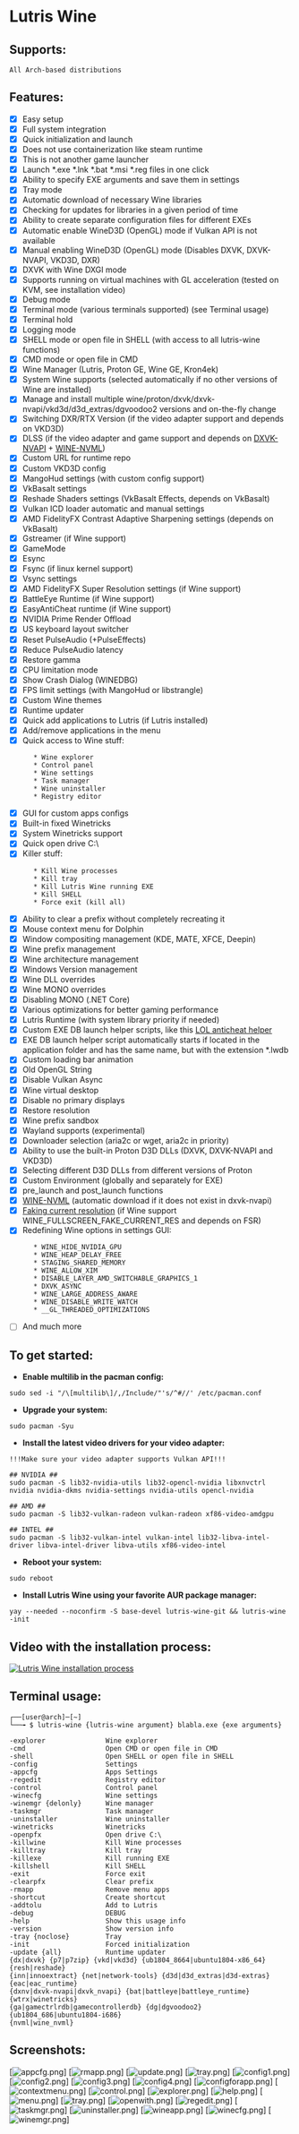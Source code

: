 # Lutris Wine
## Supports:
```
All Arch-based distributions
```

## Features:
- [x] Easy setup
- [x] Full system integration
- [x] Quick initialization and launch
- [x] Does not use containerization like steam runtime
- [x] This is not another game launcher
- [x] Launch *.exe *.lnk *.bat *.msi *.reg files in one click
- [x] Ability to specify EXE arguments and save them in settings
- [x] Tray mode
- [x] Automatic download of necessary Wine libraries
- [x] Checking for updates for libraries in a given period of time
- [x] Ability to create separate configuration files for different EXEs
- [x] Automatic enable WineD3D (OpenGL) mode if Vulkan API is not available
- [x] Manual enabling WineD3D (OpenGL) mode (Disables DXVK, DXVK-NVAPI, VKD3D, DXR)
- [x] DXVK with Wine DXGI mode
- [x] Supports running on virtual machines with GL acceleration (tested on KVM, see installation video)
- [x] Debug mode
- [x] Terminal mode (various terminals supported) (see Terminal usage)
- [x] Terminal hold
- [x] Logging mode
- [x] SHELL mode or open file in SHELL (with access to all lutris-wine functions)
- [x] CMD mode or open file in CMD
- [x] Wine Manager (Lutris, Proton GE, Wine GE, Kron4ek)
- [x] System Wine supports (selected automatically if no other versions of Wine are installed)
- [x] Manage and install multiple wine/proton/dxvk/dxvk-nvapi/vkd3d/d3d_extras/dgvoodoo2 versions and on-the-fly change
- [x] Switching DXR/RTX Version (if the video adapter support and depends on VKD3D)
- [x] DLSS (if the video adapter and game support and depends on [DXVK-NVAPI](https://github.com/jp7677/dxvk-nvapi) + [WINE-NVML](https://github.com/Saancreed/wine-nvml))
- [x] Custom URL for runtime repo
- [x] Custom VKD3D config
- [x] MangoHud settings (with custom config support)
- [x] VkBasalt settings
- [x] Reshade Shaders settings (VkBasalt Effects, depends on VkBasalt)
- [x] Vulkan ICD loader automatic and manual settings
- [x] AMD FidelityFX Contrast Adaptive Sharpening settings (depends on VkBasalt)
- [x] Gstreamer (if Wine support)
- [x] GameMode
- [x] Esync
- [x] Fsync (if linux kernel support)
- [x] Vsync settings
- [x] AMD FidelityFX Super Resolution settings (if Wine support)
- [x] BattleEye Runtime (if Wine support)
- [x] EasyAntiCheat runtime (if Wine support)
- [x] NVIDIA Prime Render Offload
- [x] US keyboard layout switcher
- [x] Reset PulseAudio (+PulseEffects)
- [x] Reduce PulseAudio latency
- [x] Restore gamma
- [x] CPU limitation mode
- [x] Show Crash Dialog (WINEDBG)
- [x] FPS limit settings (with MangoHud or libstrangle)
- [x] Custom Wine themes
- [x] Runtime updater
- [x] Quick add applications to Lutris (if Lutris installed)
- [x] Add/remove applications in the menu
- [x] Quick access to Wine stuff:
```
      * Wine explorer
      * Control panel
      * Wine settings
      * Task manager
      * Wine uninstaller
      * Registry editor
```
- [x] GUI for custom apps configs
- [x] Built-in fixed Winetricks
- [x] System Winetricks support
- [x] Quick open drive C:\
- [x] Killer stuff:
```
      * Kill Wine processes
      * Kill tray
      * Kill Lutris Wine running EXE
      * Kill SHELL
      * Force exit (kill all)
```
- [x] Ability to clear a prefix without completely recreating it
- [x] Mouse context menu for Dolphin
- [x] Window compositing management (KDE, MATE, XFCE, Deepin)
- [x] Wine prefix management
- [x] Wine architecture management
- [x] Windows Version management
- [x] Wine DLL overrides
- [x] Wine MONO overrides
- [x] Disabling MONO (.NET Core)
- [x] Various optimizations for better gaming performance
- [x] Lutris Runtime (with system library priority if needed)
- [x] Custom EXE DB launch helper scripts, like this [LOL anticheat helper](https://github.com/VHSgunzo/lutris-wine/blob/main/usr/share/lutris-wine/db/LeagueClient.lwdb)
- [x] EXE DB launch helper script automatically starts if located in the application folder and has the same name, but with the extension *.lwdb
- [x] Custom loading bar animation
- [x] Old OpenGL String
- [x] Disable Vulkan Async
- [x] Wine virtual desktop
- [x] Disable no primary displays
- [x] Restore resolution
- [x] Wine prefix sandbox
- [x] Wayland supports (experimental)
- [x] Downloader selection (aria2c or wget, aria2c in priority)
- [x] Ability to use the built-in Proton D3D DLLs (DXVK, DXVK-NVAPI and VKD3D)
- [x] Selecting different D3D DLLs from different versions of Proton
- [x] Custom Environment (globally and separately for EXE)
- [x] pre_launch and post_launch functions
- [x] [WINE-NVML](https://github.com/Saancreed/wine-nvml) (automatic download if it does not exist in dxvk-nvapi)
- [x] [Faking current resolution](https://github.com/GloriousEggroll/proton-ge-custom/pull/52) (if Wine support WINE_FULLSCREEN_FAKE_CURRENT_RES and depends on FSR)
- [x] Redefining Wine options in settings GUI:
```
      * WINE_HIDE_NVIDIA_GPU
      * WINE_HEAP_DELAY_FREE
      * STAGING_SHARED_MEMORY
      * WINE_ALLOW_XIM
      * DISABLE_LAYER_AMD_SWITCHABLE_GRAPHICS_1
      * DXVK_ASYNC
      * WINE_LARGE_ADDRESS_AWARE
      * WINE_DISABLE_WRITE_WATCH
      * __GL_THREADED_OPTIMIZATIONS
```
- [ ] And much more

## To get started:
* **Enable multilib in the pacman config:**
```
sudo sed -i "/\[multilib\]/,/Include/"'s/^#//' /etc/pacman.conf
```
* **Upgrade your system:**
```
sudo pacman -Syu
```
* **Install the latest video drivers for your video adapter:**
```
!!!Make sure your video adapter supports Vulkan API!!!

## NVIDIA ##
sudo pacman -S lib32-nvidia-utils lib32-opencl-nvidia libxnvctrl nvidia nvidia-dkms nvidia-settings nvidia-utils opencl-nvidia

## AMD ##
sudo pacman -S lib32-vulkan-radeon vulkan-radeon xf86-video-amdgpu

## INTEL ##
sudo pacman -S lib32-vulkan-intel vulkan-intel lib32-libva-intel-driver libva-intel-driver libva-utils xf86-video-intel
```
* **Reboot your system:**
```
sudo reboot
```
* **Install Lutris Wine using your favorite AUR package manager:**
```
yay --needed --noconfirm -S base-devel lutris-wine-git && lutris-wine -init
```
## Video with the installation process:
[![Lutris Wine installation process](https://img.youtube.com/vi/sO28AcVQonM/0.jpg)](https://www.youtube.com/watch?v=sO28AcVQonM)

## Terminal usage:
```
┌──[user@arch]─[~]
└──╼ $ lutris-wine {lutris-wine argument} blabla.exe {exe arguments}

-explorer               Wine explorer
-cmd                    Open CMD or open file in CMD
-shell                  Open SHELL or open file in SHELL
-config                 Settings
-appcfg                 Apps Settings
-regedit                Registry editor
-control                Control panel
-winecfg                Wine settings
-winemgr {delonly}      Wine manager
-taskmgr                Task manager
-uninstaller            Wine uninstaller
-winetricks             Winetricks
-openpfx                Open drive C:\
-killwine               Kill Wine processes
-killtray               Kill tray
-killexe                Kill running EXE
-killshell              Kill SHELL
-exit                   Force exit
-clearpfx               Clear prefix
-rmapp                  Remove menu apps
-shortcut               Create shortcut
-addtolu                Add to Lutris
-debug                  DEBUG
-help                   Show this usage info
-version                Show version info
-tray {noclose}         Tray
-init                   Forced initialization
-update {all}           Runtime updater
{dx|dxvk} {p7|p7zip} {vkd|vkd3d} {ub1804_8664|ubuntu1804-x86_64} {resh|reshade}
{inn|innoextract} {net|network-tools} {d3d|d3d_extras|d3d-extras} {eac|eac_runtime}
{dxnv|dxvk-nvapi|dxvk_nvapi} {bat|battleye|battleye_runtime} {wtrx|winetricks}
{ga|gamectrlrdb|gamecontrollerdb} {dg|dgvoodoo2} {ub1804_686|ubuntu1804-i686}
{nvml|wine_nvml}
```
## Screenshots:
[![appcfg.png](./screenshots/appcfg.png?raw=true "appcfg")]
[![rmapp.png](./screenshots/rmapp.png?raw=true "rmapp")]
[![update.png](./screenshots/update.png?raw=true "update")]
[![tray.png](./screenshots/cmd.png?raw=true "cmd")]
[![config1.png](./screenshots/config1.png?raw=true "config1")]
[![config2.png](./screenshots/config2.png?raw=true "config2")]
[![config3.png](./screenshots/config3.png?raw=true "config3")]
[![config4.png](./screenshots/config4.png?raw=true "config4")]
[![configforapp.png](./screenshots/configforapp.png?raw=true "configforapp")]
[![contextmenu.png](./screenshots/contextmenu.png?raw=true "contextmenu")]
[![control.png](./screenshots/control.png?raw=true "control")]
[![explorer.png](./screenshots/explorer.png?raw=true "explorer")]
[![help.png](./screenshots/help.png?raw=true "help")]
[![menu.png](./screenshots/menu.png?raw=true "menu")]
[![tray.png](./screenshots/tray.png?raw=true "tray")]
[![openwith.png](./screenshots/openwith.png?raw=true "openwith")]
[![regedit.png](./screenshots/regedit.png?raw=true "regedit")]
[![taskmgr.png](./screenshots/taskmgr.png?raw=true "taskmgr")]
[![uninstaller.png](./screenshots/uninstaller.png?raw=true "uninstaller")]
[![wineapp.png](./screenshots/wineapp.png?raw=true "wineapp")]
[![winecfg.png](./screenshots/winecfg.png?raw=true "winecfg")]
[![winemgr.png](./screenshots/winemgr.png?raw=true "winemgr")]
